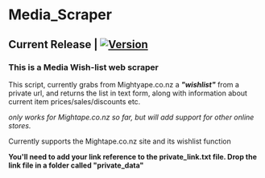 # Media_Scraper

## Current Release | [![Version](https://img.shields.io/badge/Release-v0.1.0-brightgreen.svg)](https://github.com/dMacGit/Media_Scraper/releases/tag/v0.1.0)

### This is a Media Wish-list web scraper 

This script, currently grabs from Mightyape.co.nz a _**"wishlist"**_ from a private url, and returns the list 
in text form, along with information about current item prices/sales/discounts etc.

*only works for Mightape.co.nz so far, but will add support for other online stores.*

Currently supports the Mightape.co.nz site and its wishlist function

**You'll need to add your link reference to the private_link.txt file.
Drop the link file in a folder called "private_data"**
